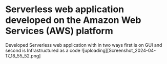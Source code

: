 # Serverless web application developed on the Amazon Web Services (AWS) platform 
Developed Serverless web application with in two ways first is on GUI and second is Infrastructured as a code 
![uploading][Screenshot_2024-04-17_18_55_52.png]
